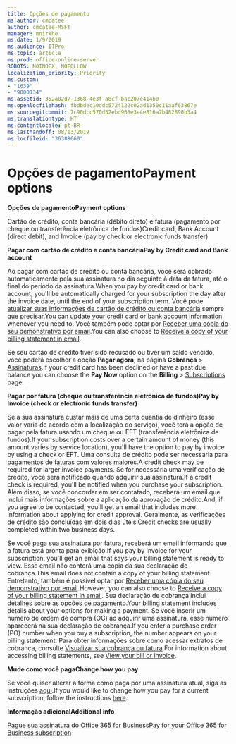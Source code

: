 ```yaml
---
title: Opções de pagamento
ms.author: cmcatee
author: cmcatee-MSFT
manager: mnirkhe
ms.date: 1/9/2019
ms.audience: ITPro
ms.topic: article
ms.prod: office-online-server
ROBOTS: NOINDEX, NOFOLLOW
localization_priority: Priority
ms.custom:
- "1639"
- "9000134"
ms.assetid: 352a02d7-1368-4e3f-a8cf-bac207e414b0
ms.openlocfilehash: fbdbdec10ddc5724122c02ad1350c11aaf63867e
ms.sourcegitcommit: 7c90dcc570d32ebd968e3e4e816a7b482890b3a4
ms.translationtype: HT
ms.contentlocale: pt-BR
ms.lasthandoff: 08/13/2019
ms.locfileid: "36388660"
---
```

# <a name="payment-options"></a><span data-ttu-id="17445-102">Opções de pagamento</span><span class="sxs-lookup"><span data-stu-id="17445-102">Payment options</span></span>

<span data-ttu-id="17445-103">**Opções de pagamento**</span><span class="sxs-lookup"><span data-stu-id="17445-103">**Payment options**</span></span>
  
<span data-ttu-id="17445-104">Cartão de crédito, conta bancária (débito direto) e fatura (pagamento por cheque ou transferência eletrônica de fundos)</span><span class="sxs-lookup"><span data-stu-id="17445-104">Credit card, Bank Account (direct debit), and Invoice (pay by check or electronic funds transfer)</span></span>
  
<span data-ttu-id="17445-105">**Pagar com cartão de crédito e conta bancária**</span><span class="sxs-lookup"><span data-stu-id="17445-105">**Pay by Credit card and Bank account**</span></span>
  
<span data-ttu-id="17445-106">Ao pagar com cartão de crédito ou conta bancária, você será cobrado automaticamente pela sua assinatura no dia seguinte à data da fatura, até o final do período da assinatura.</span><span class="sxs-lookup"><span data-stu-id="17445-106">When you pay by credit card or bank account, you'll be automatically charged for your subscription the day after the invoice date, until the end of your subscription term.</span></span> <span data-ttu-id="17445-107">Você pode [atualizar suas informações de cartão de crédito ou conta bancária](https://docs.microsoft.com/office365/admin/subscriptions-and-billing/add-update-or-remove-credit-card-or-bank-account) sempre que precisar.</span><span class="sxs-lookup"><span data-stu-id="17445-107">You can [update your credit card or bank account information](https://docs.microsoft.com/office365/admin/subscriptions-and-billing/add-update-or-remove-credit-card-or-bank-account) whenever you need to.</span></span> <span data-ttu-id="17445-108">Você também pode optar por [Receber uma cópia do seu demonstrativo por email](https://docs.microsoft.com/office365/admin/subscriptions-and-billing/pay-for-your-subscription#receive-a-copy-of-your-billing-statement-in-email).</span><span class="sxs-lookup"><span data-stu-id="17445-108">You can also choose to [Receive a copy of your billing statement in email](https://docs.microsoft.com/office365/admin/subscriptions-and-billing/pay-for-your-subscription#receive-a-copy-of-your-billing-statement-in-email).</span></span>
  
<span data-ttu-id="17445-109">Se seu cartão de crédito tiver sido recusado ou tiver um saldo vencido, você poderá escolher a opção **Pagar agora**, na página **Cobrança** \> [Assinaturas](https://portal.office.com/adminportal/home#/subscriptions).</span><span class="sxs-lookup"><span data-stu-id="17445-109">If your credit card has been declined or have a past due balance you can choose the **Pay Now** option on the **Billing** \> [Subscriptions](https://portal.office.com/adminportal/home#/subscriptions) page.</span></span>
  
<span data-ttu-id="17445-110">**Pagar por fatura (cheque ou transferência eletrônica de fundos)**</span><span class="sxs-lookup"><span data-stu-id="17445-110">**Pay by Invoice (check or electronic funds transfer)**</span></span>
  
<span data-ttu-id="17445-111">Se a sua assinatura custar mais de uma certa quantia de dinheiro (esse valor varia de acordo com a localização do serviço), você terá a opção de pagar pela fatura usando um cheque ou EFT (transferência eletrônica de fundos).</span><span class="sxs-lookup"><span data-stu-id="17445-111">If your subscription costs over a certain amount of money (this amount varies by service location), you'll have the option to pay by invoice by using a check or EFT.</span></span> <span data-ttu-id="17445-112">Uma consulta de crédito pode ser necessária para pagamentos de faturas com valores maiores.</span><span class="sxs-lookup"><span data-stu-id="17445-112">A credit check may be required for larger invoice payments.</span></span> <span data-ttu-id="17445-113">Se for necessária uma verificação de crédito, você será notificado quando adquirir sua assinatura.</span><span class="sxs-lookup"><span data-stu-id="17445-113">If a credit check is required, you'll be notified when you purchase your subscription.</span></span> <span data-ttu-id="17445-114">Além disso, se você concordar em ser contatado, receberá um email que inclui mais informações sobre a aplicação da aprovação de crédito.</span><span class="sxs-lookup"><span data-stu-id="17445-114">And, if you agree to be contacted, you'll get an email that includes more information about applying for credit approval.</span></span> <span data-ttu-id="17445-115">Geralmente, as verificações de crédito são concluídas em dois dias úteis.</span><span class="sxs-lookup"><span data-stu-id="17445-115">Credit checks are usually completed within two business days.</span></span>
  
<span data-ttu-id="17445-116">Se você paga sua assinatura por fatura, receberá um email informando que a fatura está pronta para exibição.</span><span class="sxs-lookup"><span data-stu-id="17445-116">If you pay by invoice for your subscription, you'll get an email that says your billing statement is ready to view.</span></span> <span data-ttu-id="17445-117">Esse email não conterá uma cópia da sua declaração de cobrança.</span><span class="sxs-lookup"><span data-stu-id="17445-117">This email does not contain a copy of your billing statement.</span></span> <span data-ttu-id="17445-118">Entretanto, também é possível optar por [Receber uma cópia do seu demonstrativo por email](https://docs.microsoft.com/office365/admin/subscriptions-and-billing/pay-for-your-subscription#receive-a-copy-of-your-billing-statement-in-email).</span><span class="sxs-lookup"><span data-stu-id="17445-118">However, you can also choose to [Receive a copy of your billing statement in email](https://docs.microsoft.com/office365/admin/subscriptions-and-billing/pay-for-your-subscription#receive-a-copy-of-your-billing-statement-in-email).</span></span> <span data-ttu-id="17445-119">Sua declaração de cobrança inclui detalhes sobre as opções de pagamento.</span><span class="sxs-lookup"><span data-stu-id="17445-119">Your billing statement includes details about your options for making a payment.</span></span> <span data-ttu-id="17445-120">Se você inserir um número de ordem de compra (OC) ao adquirir uma assinatura, esse número aparecerá na sua declaração de cobrança.</span><span class="sxs-lookup"><span data-stu-id="17445-120">If you enter a purchase order (PO) number when you buy a subscription, the number appears on your billing statement.</span></span> <span data-ttu-id="17445-121">Para obter informações sobre como acessar extratos de cobrança, consulte [Visualizar sua cobrança ou fatura](https://docs.microsoft.com/office365/admin/subscriptions-and-billing/view-your-bill-or-invoice).</span><span class="sxs-lookup"><span data-stu-id="17445-121">For information about accessing billing statements, see [View your bill or invoice](https://docs.microsoft.com/office365/admin/subscriptions-and-billing/view-your-bill-or-invoice).</span></span>
  
<span data-ttu-id="17445-122">**Mude como você paga**</span><span class="sxs-lookup"><span data-stu-id="17445-122">**Change how you pay**</span></span>
  
<span data-ttu-id="17445-123">Se você quiser alterar a forma como paga por uma assinatura atual, siga as instruções [aqui](https://docs.microsoft.com/office365/admin/subscriptions-and-billing/change-payment-method).</span><span class="sxs-lookup"><span data-stu-id="17445-123">If you would like to change how you pay for a current subscription, follow the instructions [here](https://docs.microsoft.com/office365/admin/subscriptions-and-billing/change-payment-method).</span></span>
  
<span data-ttu-id="17445-124">**Informação adicional**</span><span class="sxs-lookup"><span data-stu-id="17445-124">**Additional info**</span></span>
  
[<span data-ttu-id="17445-125">Pague sua assinatura do Office 365 for Business</span><span class="sxs-lookup"><span data-stu-id="17445-125">Pay for your Office 365 for Business subscription</span></span>](https://docs.microsoft.com/office365/admin/subscriptions-and-billing/pay-for-your-subscription)